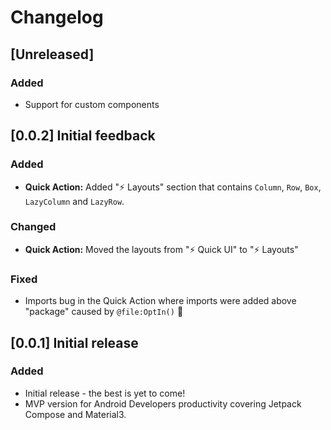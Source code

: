 <!-- Keep a Changelog guide -> https://keepachangelog.com -->

# Changelog

## [Unreleased]

### Added

- Support for custom components

## [0.0.2] Initial feedback

### Added

- **Quick Action:** Added "⚡ Layouts" section that contains
  `Column`, `Row`, `Box`, `LazyColumn` and `LazyRow`.

### Changed

- **Quick Action:** Moved the layouts from "⚡ Quick UI" to
  "⚡ Layouts"

### Fixed

- Imports bug in the Quick Action
  where imports were added above "package"
  caused by `@file:OptIn()` 🐛

## [0.0.1] Initial release

### Added

- Initial release - the best is yet to come!
- MVP version for Android Developers productivity covering Jetpack Compose and Material3.